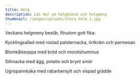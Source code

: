 ```yaml
---
title: Helg
description: Läs mer om helgkasse och helgmeny
thumbnail: /images/uploads/stora_holm_1.jpg
---
```

Veckans helgmeny består, förutom gott fika:

Kycklingsallad med rostad palsternacka, örtkräm och parmesan

Blomkålssoppa med bröd och morotshummus

Sillmacka med ägg, potatis och brynt smör

Ugnspannkaka med rabarbersylt och vispad grädde